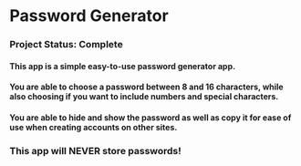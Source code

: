 # Password Generator

### Project Status: Complete

#### This app is a simple easy-to-use password generator app. 
#### You are able to choose a password between 8 and 16 characters, while also choosing if you want to include numbers and special characters.
#### You are able to hide and show the password as well as copy it for ease of use when creating accounts on other sites. 

### This app will **NEVER** store passwords!

